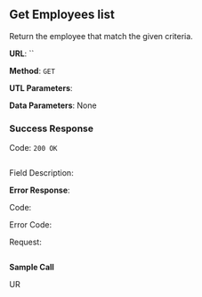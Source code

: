 ## Get Employees list

Return the employee that match the given criteria.

**URL**: ``

**Method**: `GET`

**UTL Parameters**:

**Data Parameters**: None

### Success Response

Code: `200 OK`

```json

```

Field Description:

**Error Response**:

Code:

Error Code:

Request:

```json

```

**Sample Call**

UR

```json

```
